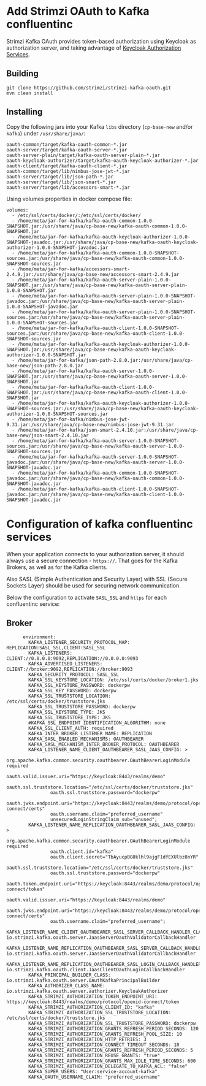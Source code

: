 Add Strimzi OAuth to Kafka confluentinc
=======================================

Strimzi Kafka OAuth provides token-based authorization using Keycloak as authorization server, and taking advantage of [Keycloak Authorization Services](https://www.keycloak.org/docs/latest/authorization_services/).

Building
--------
    git clone https://github.com/strimzi/strimzi-kafka-oauth.git
    mvn clean install

Installing
----------

Copy the following jars into your Kafka `libs` directory (`cp-base-new` and/or `kafka`) under `/usr/share/java/`:

    oauth-common/target/kafka-oauth-common-*.jar
    oauth-server/target/kafka-oauth-server-*.jar
    oauth-server-plain/target/kafka-oauth-server-plain-*.jar
    oauth-keycloak-authorizer/target/kafka-oauth-keycloak-authorizer-*.jar
    oauth-client/target/kafka-oauth-client-*.jar
    oauth-common/target/lib/nimbus-jose-jwt-*.jar
    oauth-server/target/lib/json-path-*.jar
    oauth-server/target/lib/json-smart-*.jar
    oauth-server/target/lib/accessors-smart-*.jar

Using volumes properties in docker compose file:

    volumes:
      - /etc/ssl/certs/docker/:/etc/ssl/certs/docker/
      - /home/meta/jar-for-kafka/kafka-oauth-common-1.0.0-SNAPSHOT.jar:/usr/share/java/cp-base-new/kafka-oauth-common-1.0.0-SNAPSHOT.jar
      - /home/meta/jar-for-kafka/kafka-oauth-keycloak-authorizer-1.0.0-SNAPSHOT-javadoc.jar:/usr/share/java/cp-base-new/kafka-oauth-keycloak-authorizer-1.0.0-SNAPSHOT-javadoc.jar
      - /home/meta/jar-for-kafka/kafka-oauth-common-1.0.0-SNAPSHOT-sources.jar:/usr/share/java/cp-base-new/kafka-oauth-common-1.0.0-SNAPSHOT-sources.jar
      - /home/meta/jar-for-kafka/accessors-smart-2.4.9.jar:/usr/share/java/cp-base-new/accessors-smart-2.4.9.jar
      - /home/meta/jar-for-kafka/kafka-oauth-server-plain-1.0.0-SNAPSHOT.jar:/usr/share/java/cp-base-new/kafka-oauth-server-plain-1.0.0-SNAPSHOT.jar
      - /home/meta/jar-for-kafka/kafka-oauth-server-plain-1.0.0-SNAPSHOT-javadoc.jar:/usr/share/java/cp-base-new/kafka-oauth-server-plain-1.0.0-SNAPSHOT-javadoc.jar
      - /home/meta/jar-for-kafka/kafka-oauth-server-plain-1.0.0-SNAPSHOT-sources.jar:/usr/share/java/cp-base-new/kafka-oauth-server-plain-1.0.0-SNAPSHOT-sources.jar
      - /home/meta/jar-for-kafka/kafka-oauth-client-1.0.0-SNAPSHOT-sources.jar:/usr/share/java/cp-base-new/kafka-oauth-client-1.0.0-SNAPSHOT-sources.jar
      - /home/meta/jar-for-kafka/kafka-oauth-keycloak-authorizer-1.0.0-SNAPSHOT.jar:/usr/share/java/cp-base-new/kafka-oauth-keycloak-authorizer-1.0.0-SNAPSHOT.jar
      - /home/meta/jar-for-kafka/json-path-2.8.0.jar:/usr/share/java/cp-base-new/json-path-2.8.0.jar
      - /home/meta/jar-for-kafka/kafka-oauth-server-1.0.0-SNAPSHOT.jar:/usr/share/java/cp-base-new/kafka-oauth-server-1.0.0-SNAPSHOT.jar
      - /home/meta/jar-for-kafka/kafka-oauth-client-1.0.0-SNAPSHOT.jar:/usr/share/java/cp-base-new/kafka-oauth-client-1.0.0-SNAPSHOT.jar
      - /home/meta/jar-for-kafka/kafka-oauth-keycloak-authorizer-1.0.0-SNAPSHOT-sources.jar:/usr/share/java/cp-base-new/kafka-oauth-keycloak-authorizer-1.0.0-SNAPSHOT-sources.jar
      - /home/meta/jar-for-kafka/nimbus-jose-jwt-9.31.jar:/usr/share/java/cp-base-new/nimbus-jose-jwt-9.31.jar
      - /home/meta/jar-for-kafka/json-smart-2.4.10.jar:/usr/share/java/cp-base-new/json-smart-2.4.10.jar
      - /home/meta/jar-for-kafka/kafka-oauth-server-1.0.0-SNAPSHOT-sources.jar:/usr/share/java/cp-base-new/kafka-oauth-server-1.0.0-SNAPSHOT-sources.jar
      - /home/meta/jar-for-kafka/kafka-oauth-server-1.0.0-SNAPSHOT-javadoc.jar:/usr/share/java/cp-base-new/kafka-oauth-server-1.0.0-SNAPSHOT-javadoc.jar
      - /home/meta/jar-for-kafka/kafka-oauth-common-1.0.0-SNAPSHOT-javadoc.jar:/usr/share/java/cp-base-new/kafka-oauth-common-1.0.0-SNAPSHOT-javadoc.jar
      - /home/meta/jar-for-kafka/kafka-oauth-client-1.0.0-SNAPSHOT-javadoc.jar:/usr/share/java/cp-base-new/kafka-oauth-client-1.0.0-SNAPSHOT-javadoc.jar



Configuration of kafka confluentinc services
============================================

When your application connects to your authorization server, it should always use a secure connection - `https://`.
That goes for the Kafka Brokers, as well as for the Kafka clients.

Also SASL (Simple Authentication and Security Layer) with SSL (Secure Sockets Layer) should be used for securing network communication.

Below the configuration to activate `SASL_SSL` and `https` for each confluentinc service:

Broker
------
          environment:
            KAFKA_LISTENER_SECURITY_PROTOCOL_MAP: REPLICATION:SASL_SSL,CLIENT:SASL_SSL
            KAFKA_LISTENERS: CLIENT://0.0.0.0:9092,REPLICATION://0.0.0.0:9093
            KAFKA_ADVERTISED_LISTENERS: CLIENT://broker:9092,REPLICATION://broker:9093
            KAFKA_SECURITY_PROTOCOL: SASL_SSL
            KAFKA_SSL_KEYSTORE_LOCATION: /etc/ssl/certs/docker/broker1.jks
            KAFKA_SSL_KEYSTORE_PASSWORD: dockerpw
            KAFKA_SSL_KEY_PASSWORD: dockerpw
            KAFKA_SSL_TRUSTSTORE_LOCATION: /etc/ssl/certs/docker/truststore.jks
            KAFKA_SSL_TRUSTSTORE_PASSWORD: dockerpw
            KAFKA_SSL_KEYSTORE_TYPE: JKS
            KAFKA_SSL_TRUSTSTORE_TYPE: JKS
            #KAFKA_SSL_ENDPOINT_IDENTIFICATION_ALGORITHM: none
            KAFKA_SSL_CLIENT_AUTH: required
            KAFKA_INTER_BROKER_LISTENER_NAME: REPLICATION
            KAFKA_SASL_ENABLED_MECHANISMS: OAUTHBEARER
            KAFKA_SASL_MECHANISM_INTER_BROKER_PROTOCOL: OAUTHBEARER
            KAFKA_LISTENER_NAME_CLIENT_OAUTHBEARER_SASL_JAAS_CONFIG: >
                    org.apache.kafka.common.security.oauthbearer.OAuthBearerLoginModule required
                    oauth.valid.issuer.uri="https://keycloak:8443/realms/demo"
                    oauth.ssl.truststore.location="/etc/ssl/certs/docker/truststore.jks"
                    oauth.ssl.truststore.password="dockerpw"
                    oauth.jwks.endpoint.uri="https://keycloak:8443/realms/demo/protocol/openid-connect/certs"
                    oauth.username.claim="preferred_username"
                    unsecuredLoginStringClaim_sub="unused";
            KAFKA_LISTENER_NAME_REPLICATION_OAUTHBEARER_SASL_JAAS_CONFIG: >
                    org.apache.kafka.common.security.oauthbearer.OAuthBearerLoginModule required
                    oauth.client.id="kafka"
                    oauth.client.secret="TbAyucpBG0klhl9ajgF1dfEXUlbz8nYR"
                    oauth.ssl.truststore.location="/etc/ssl/certs/docker/truststore.jks"
                    oauth.ssl.truststore.password="dockerpw"
                    oauth.token.endpoint.uri="https://keycloak:8443/realms/demo/protocol/openid-connect/token"
                    oauth.valid.issuer.uri="https://keycloak:8443/realms/demo"
                    oauth.jwks.endpoint.uri="https://keycloak:8443/realms/demo/protocol/openid-connect/certs"
                    oauth.username.claim="preferred_username";
            KAFKA_LISTENER_NAME_CLIENT_OAUTHBEARER_SASL_SERVER_CALLBACK_HANDLER_CLASS: io.strimzi.kafka.oauth.server.JaasServerOauthValidatorCallbackHandler
            KAFKA_LISTENER_NAME_REPLICATION_OAUTHBEARER_SASL_SERVER_CALLBACK_HANDLER_CLASS: io.strimzi.kafka.oauth.server.JaasServerOauthValidatorCallbackHandler
            KAFKA_LISTENER_NAME_REPLICATION_OAUTHBEARER_SASL_LOGIN_CALLBACK_HANDLER_CLASS: io.strimzi.kafka.oauth.client.JaasClientOauthLoginCallbackHandler
            KAFKA_PRINCIPAL_BUILDER_CLASS: io.strimzi.kafka.oauth.server.OAuthKafkaPrincipalBuilder
            KAFKA_AUTHORIZER_CLASS_NAME: io.strimzi.kafka.oauth.server.authorizer.KeycloakAuthorizer
            KAFKA_STRIMZI_AUTHORIZATION_TOKEN_ENDPOINT_URI: https://keycloak:8443/realms/demo/protocol/openid-connect/token
            KAFKA_STRIMZI_AUTHORIZATION_CLIENT_ID: "kafka"
            KAFKA_STRIMZI_AUTHORIZATION_SSL_TRUSTSTORE_LOCATION: /etc/ssl/certs/docker/truststore.jks
            KAFKA_STRIMZI_AUTHORIZATION_SSL_TRUSTSTORE_PASSWORD: dockerpw
            KAFKA_STRIMZI_AUTHORIZATION_GRANTS_REFRESH_PERIOD_SECONDS: 120
            KAFKA_STRIMZI_AUTHORIZATION_GRANTS_REFRESH_POOL_SIZE: 10
            KAFKA_STRIMZI_AUTHORIZATION_HTTP_RETRIES: 3
            KAFKA_STRIMZI_AUTHORIZATION_CONNECT_TIMEOUT_SECONDS: 10
            KAFKA_STRIMZI_AUTHORIZATION_GRANTS_REFRESH_PERIOD_SECONDS: 5
            KAFKA_STRIMZI_AUTHORIZATION_REUSE_GRANTS: "true"
            KAFKA_STRIMZI_AUTHORIZATION_GRANTS_MAX_IDLE_TIME_SECONDS: 600
            KAFKA_STRIMZI_AUTHORIZATION_DELEGATE_TO_KAFKA_ACL: "false"
            KAFKA_SUPER_USERS: "User:service-account-kafka"
            KAFKA_OAUTH_USERNAME_CLAIM: "preferred_username"

